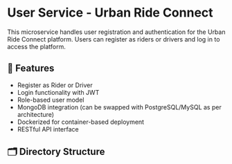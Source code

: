 # User Service - Urban Ride Connect

This microservice handles user registration and authentication for the Urban Ride Connect platform. Users can register as riders or drivers and log in to access the platform.

## 🧩 Features

- Register as Rider or Driver
- Login functionality with JWT
- Role-based user model
- MongoDB integration (can be swapped with PostgreSQL/MySQL as per architecture)
- Dockerized for container-based deployment
- RESTful API interface

## 🗂 Directory Structure

